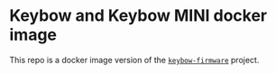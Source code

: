 # Keybow and Keybow MINI docker image

This repo is a docker image version of the
[`keybow-firmware`](https://github.com/pimoroni/keybow-firmware) project.
